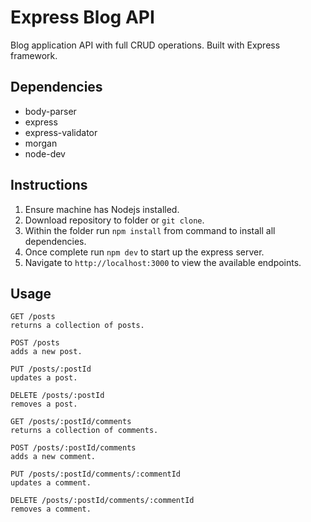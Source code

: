 # Express Blog API
Blog application API with full CRUD operations. Built with Express framework.

## Dependencies
* body-parser
* express
* express-validator
* morgan
* node-dev

## Instructions
1. Ensure machine has Nodejs installed.
2. Download repository to folder or `git clone`.
3. Within the folder run `npm install` from command to install all dependencies.
4. Once complete run `npm dev` to start up the express server.
5. Navigate to `http://localhost:3000` to view the available endpoints.

## Usage
```
GET /posts
returns a collection of posts.
```

```
POST /posts
adds a new post.
```

```
PUT /posts/:postId
updates a post.
```

```
DELETE /posts/:postId
removes a post.
```

```
GET /posts/:postId/comments
returns a collection of comments.
```

```
POST /posts/:postId/comments
adds a new comment.
```

```
PUT /posts/:postId/comments/:commentId
updates a comment.
```

```
DELETE /posts/:postId/comments/:commentId
removes a comment.
```
